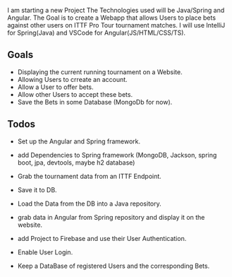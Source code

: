 I am starting a new Project
The Technologies used will be Java/Spring and Angular.
The Goal is to create a Webapp that allows Users to place bets against other users on ITTF Pro Tour tournament matches.
I will use IntelliJ for Spring(Java) and VSCode for Angular(JS/HTML/CSS/TS).

## Goals

* Displaying the current running tournament on a Website.
* Allowing Users to crreate an account.
* Allow a User to offer bets.
* Allow other Users to accept these bets.
* Save the Bets in some Database (MongoDb for now).

## Todos

* Set up the Angular and Spring framework.
* add Dependencies to Spring framework (MongoDB, Jackson, spring boot, jpa, devtools, maybe h2 database)

* Grab the tournament data from an ITTF Endpoint.
* Save it to DB.
* Load the Data from the DB into a Java repository.
* grab data in Angular from Spring repository and display it on the website.

* add Project to Firebase and use their User Authentication.
* Enable User Login.
* Keep a DataBase of registered Users and the corresponding Bets.
